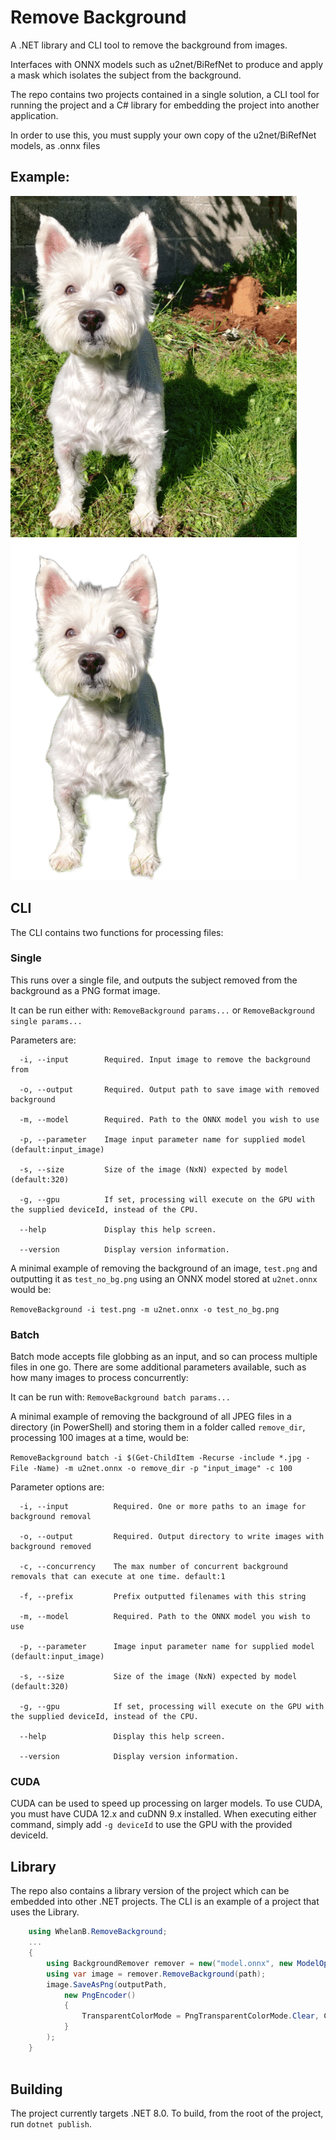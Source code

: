 # Remove Background
A .NET library and CLI tool to remove the background from images.

Interfaces with ONNX models such as u2net/BiRefNet to produce and apply a mask which isolates the subject from the background.

The repo contains two projects contained in a single solution, a CLI tool for running the project and a C# library for embedding the project into another application.

In order to use this, you must supply your own copy of the u2net/BiRefNet models, as .onnx files

## Example:
![A dog standing in grass](Examples/original.png) ![The same dog, now isolated from the background](Examples/no-bg.png)


## CLI

The CLI contains two functions for processing files:

### Single
This runs over a single file, and outputs the subject removed from the background as a PNG format image.

It can be run either with:
```RemoveBackground params...``` or ```RemoveBackground single params...```

Parameters are:
```
  -i, --input        Required. Input image to remove the background from

  -o, --output       Required. Output path to save image with removed background

  -m, --model        Required. Path to the ONNX model you wish to use

  -p, --parameter    Image input parameter name for supplied model (default:input_image)

  -s, --size         Size of the image (NxN) expected by model (default:320)

  -g, --gpu          If set, processing will execute on the GPU with the supplied deviceId, instead of the CPU.

  --help             Display this help screen.

  --version          Display version information.
```

A minimal example of removing the background of an image, ```test.png``` and outputting it as ```test_no_bg.png``` using an ONNX model stored at ```u2net.onnx``` would be:

```RemoveBackground -i test.png -m u2net.onnx -o test_no_bg.png```

### Batch
Batch mode accepts file globbing as an input, and so can process multiple files in one go. There are some additional parameters available, such as how many images to process concurrently:

It can be run with:
```RemoveBackground batch params...```

A minimal example of removing the background of all JPEG files in a directory (in PowerShell) and storing them in a folder called ```remove_dir```, processing 100 images at a time, would be:

```RemoveBackground batch -i $(Get-ChildItem -Recurse -include *.jpg -File -Name) -m u2net.onnx -o remove_dir -p "input_image" -c 100```

Parameter options are:
```
  -i, --input          Required. One or more paths to an image for background removal

  -o, --output         Required. Output directory to write images with background removed

  -c, --concurrency    The max number of concurrent background removals that can execute at one time. default:1

  -f, --prefix         Prefix outputted filenames with this string

  -m, --model          Required. Path to the ONNX model you wish to use

  -p, --parameter      Image input parameter name for supplied model (default:input_image)

  -s, --size           Size of the image (NxN) expected by model (default:320)

  -g, --gpu            If set, processing will execute on the GPU with the supplied deviceId, instead of the CPU.

  --help               Display this help screen.

  --version            Display version information.
```

### CUDA
CUDA can be used to speed up processing on larger models. To use CUDA, you must have CUDA 12.x and cuDNN 9.x installed. When executing either command, simply add ```-g deviceId``` to use the GPU with the provided deviceId.

## Library
The repo also contains a library version of the project which can be embedded into other .NET projects. The CLI is an example of a project that uses the Library.

``` C#
    using WhelanB.RemoveBackground;
    ...
    {
        using BackgroundRemover remover = new("model.onnx", new ModelOptions(){...});
        using var image = remover.RemoveBackground(path);
        image.SaveAsPng(outputPath, 
            new PngEncoder() 
            { 
                TransparentColorMode = PngTransparentColorMode.Clear, ColorType = PngColorType.RgbWithAlpha 
            }
        );
    }
    
```
## Building
The project currently targets .NET 8.0. To build, from the root of the project, run ```dotnet publish```.